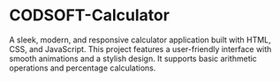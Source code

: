 # CODSOFT-Calculator
A sleek, modern, and responsive calculator application built with HTML, CSS, and JavaScript. This project features a user-friendly interface with smooth animations and a stylish design. It supports basic arithmetic operations and percentage calculations.
